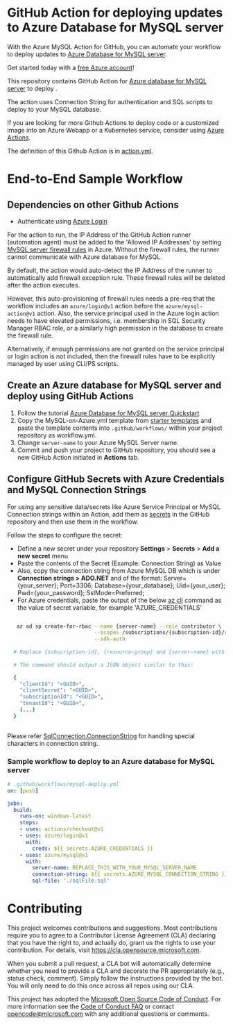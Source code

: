 # GitHub Action for deploying updates to Azure Database for MySQL server

With the Azure MySQL Action for GitHub, you can automate your workflow to deploy updates to [Azure Database for MySQL server](https://azure.microsoft.com/en-in/services/mysql/).

Get started today with a [free Azure account](https://azure.com/free/open-source)!

This repository contains GitHub Action for [Azure database for MySQL server](https://github.com/Azure/mysql) to deploy . 

The action uses Connection String for authentication and SQL scripts to deploy to your MySQL database.

If you are looking for more Github Actions to deploy code or a customized image into an Azure Webapp or a Kubernetes service, consider using [Azure Actions](https://github.com/Azure/actions).

The definition of this Github Action is in [action.yml](https://github.com/Azure/mysql/blob/master/action.yml).

# End-to-End Sample Workflow

## Dependencies on other Github Actions

* Authenticate using [Azure Login](https://github.com/Azure/login)

For the action to run, the IP Address of the GitHub Action runner (automation agent) must be added to the 'Allowed IP Addresses' by setting [MySQL server firewall rules](https://docs.microsoft.com/en-us/azure/mysql/howto-manage-firewall-using-portal) in Azure.  Without the firewall rules, the runner cannot communicate with Azure database for MySQL.

By default, the action would auto-detect the IP Address of the runner to automatically add firewall exception rule. These firewall rules will be deleted after the action executes.

However, this auto-provisioning of firewall rules needs a pre-req that the workflow includes an `azure/login@v1` action before the `azure/mysql-action@v1` action. Also, the service principal used in the Azure login action needs to have elevated permissions, i.e. membership in SQL Security Manager RBAC role, or a similarly high permission in the database to create the firewall rule.

Alternatively, if enough permissions are not granted on the service principal or login action is not included, then the firewall rules have to be explicitly managed by user using CLI/PS scripts.

## Create an Azure database for MySQL server and deploy using GitHub Actions
1. Follow the tutorial [Azure Database for MySQL server Quickstart](https://docs.microsoft.com/en-us/azure/mysql/quickstart-create-mysql-server-database-using-azure-portal)
2. Copy the MySQL-on-Azure.yml template from [starter templates](https://github.com/Azure/actions-workflow-samples/tree/master/Database) and paste the template contents into `.github/workflows/` within your project repository as workflow.yml.
3. Change `server-name` to your Azure MySQL Server name.
4. Commit and push your project to GitHub repository, you should see a new GitHub Action initiated in **Actions** tab.

## Configure GitHub Secrets with Azure Credentials and MySQL Connection Strings
For using any sensitive data/secrets like Azure Service Principal or MySQL Connection strings within an Action, add them as [secrets](https://help.github.com/en/github/automating-your-workflow-with-github-actions/virtual-environments-for-github-actions#creating-and-using-secrets-encrypted-variables) in the GitHub repository and then use them in the workflow.

Follow the steps to configure the secret:
  * Define a new secret under your repository **Settings** > **Secrets** > **Add a new secret** menu
  * Paste the contents of the Secret (Example: Connection String) as Value
  * Also, copy the connection string from Azure MySQL DB which is under **Connection strings > ADO.NET** and of the format: Server={your_server}; Port=3306; Database={your_database}; Uid={your_user}; Pwd={your_password}; SslMode=Preferred;
  * For Azure credentials, paste the output of the below [az cli](https://docs.microsoft.com/en-us/cli/azure/?view=azure-cli-latest) command as the value of secret variable, for example 'AZURE_CREDENTIALS'
```bash  

   az ad sp create-for-rbac --name {server-name} --role contributor \
                            --scopes /subscriptions/{subscription-id}/resourceGroups/{resource-group} \
                            --sdk-auth
                            
  # Replace {subscription-id}, {resource-group} and {server-name} with the subscription, resource group and name of the Azure MySQL server
  
  # The command should output a JSON object similar to this:

  {
    "clientId": "<GUID>",
    "clientSecret": "<GUID>",
    "subscriptionId": "<GUID>",
    "tenantId": "<GUID>",
    (...)
  }
  
```
Please refer [SqlConnection.ConnectionString](https://docs.microsoft.com/en-us/dotnet/api/system.data.sqlclient.sqlconnection.connectionstring?redirectedfrom=MSDN&view=dotnet-plat-ext-3.1#remarks) for handling special characters in connection string.
 
### Sample workflow to deploy to an Azure database for MySQL server

```yaml
# .github/workflows/mysql-deploy.yml
on: [push]

jobs:
  build:
    runs-on: windows-latest
    steps:
    - uses: actions/checkout@v1
    - uses: azure/login@v1
      with:
        creds: ${{ secrets.AZURE_CREDENTIALS }}
    - uses: azure/mysql@v1
      with:
        server-name: REPLACE_THIS_WITH_YOUR_MYSQL_SERVER_NAME
        connection-string: ${{ secrets.AZURE_MYSQL_CONNECTION_STRING }}
        sql-file: './sqlFile.sql'
 ```


# Contributing

This project welcomes contributions and suggestions.  Most contributions require you to agree to a
Contributor License Agreement (CLA) declaring that you have the right to, and actually do, grant us
the rights to use your contribution. For details, visit https://cla.opensource.microsoft.com.

When you submit a pull request, a CLA bot will automatically determine whether you need to provide
a CLA and decorate the PR appropriately (e.g., status check, comment). Simply follow the instructions
provided by the bot. You will only need to do this once across all repos using our CLA.

This project has adopted the [Microsoft Open Source Code of Conduct](https://opensource.microsoft.com/codeofconduct/).
For more information see the [Code of Conduct FAQ](https://opensource.microsoft.com/codeofconduct/faq/) or
contact [opencode@microsoft.com](mailto:opencode@microsoft.com) with any additional questions or comments.
